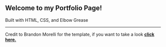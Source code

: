 ## Welcome to my Portfolio Page!

Built with HTML, CSS, and Elbow Grease

_____

Credit to Brandon Morelli for the template, if you want to take a look **[click here.](https://bmorelli25.github.com/portfolio-template)**

